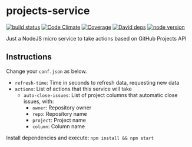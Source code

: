 # projects-service

[![build status][travis-image]][travis-url]
[![Code Climate][cc-image]][cc-url]
[![Coverage][cover-image]][cover-url]
[![David deps][david-image]][david-url]
[![node version][node-image]][node-url]


[travis-image]: https://img.shields.io/travis/klarkc/projects-service/master.svg?maxAge=2592000
[travis-url]: https://travis-ci.org/klarkc/projects-service
[cc-image]: https://img.shields.io/codeclimate/github/klarkc/projects-service.svg?maxAge=2592000
[cc-url]: https://codeclimate.com/github/klarkc/projects-service
[cover-image]: https://img.shields.io/codeclimate/coverage/github/klarkc/projects-service.svg?maxAge=2592000
[cover-url]: https://codeclimate.com/github/klarkc/projects-service/coverage
[david-image]: https://img.shields.io/david/klarkc/projects-service.svg?maxAge=2592000
[david-url]: https://david-dm.org/klarkc/projects-service
[node-image]: https://img.shields.io/badge/node.js-%3E=_6-green.svg?maxAge=2592000
[node-url]: http://nodejs.org/download/

Just a NodeJS micro service to take actions based on GitHub Projects API

## Instructions

Change your `conf.json` as below.

* `refresh-time`: Time in seconds to refresh data, requesting new data
* `actions`: List of actions that this service will take
  * `auto-close-issues`: List of project columns that automatic close issues, with:
    * `owner`: Repository owner
    * `repo`: Repository name
    * `project`: Project name
    * `column`: Column name

Install dependencies and execute: `npm install && npm start`
